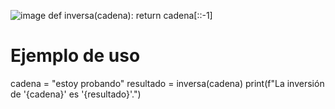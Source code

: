 ![image](https://github.com/user-attachments/assets/617a8fca-978f-40c8-a21b-3efa9e8dfb77)
def inversa(cadena):
    return cadena[::-1]

# Ejemplo de uso
cadena = "estoy probando"
resultado = inversa(cadena)
print(f"La inversión de '{cadena}' es '{resultado}'.")


